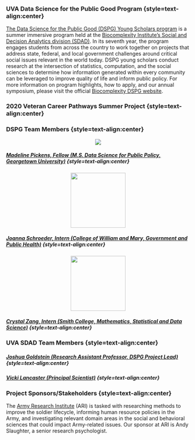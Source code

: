 ### UVA Data Science for the Public Good Program {style=text-align:center}

[The Data Science for the Public Good (DSPG) Young Scholars program](https://biocomplexity.virginia.edu/social-decision-analytics/dspg-program) is a summer immersive program held at the [Biocomplexity Institute’s Social and Decision Analytics division (SDAD)](https://biocomplexity.virginia.edu/social-decision-analytics). In its seventh year, the program engages students from across the country to work together on projects that address state, federal, and local government challenges around critical social issues relevant in the world today. DSPG young scholars conduct research at the intersection of statistics, computation, and the social sciences to determine how information generated within every community can be leveraged to improve quality of life and inform public policy. For more information on program highlights, how to apply, and our annual symposium, please visit the official [Biocomplexity DSPG website]((https://biocomplexity.virginia.edu/social-decision-analytics/dspg-program)).

### 2020 Veteran Career Pathways Summer Project {style=text-align:center}

### DSPG Team Members {style=text-align:center}

<center>
<img src="../maddie.jpg" />
</center>

##### [Madeline Pickens, Fellow (M.S. Data Science for Public Policy, Georgetown University)](https://github.com/mclaire19) {style=text-align:center}

<center>
<img src="../joanna.jpg" width = 150 />
</center>

##### [Joanna Schroeder, Intern (College of William and Mary, Government and Public Health)](https://github.com/jo-schroeder) {style=text-align:center}

<center>
<img src="../crystal.jpeg" width = 150 />
</center>

##### [Crystal Zang, Intern (Smith College, Mathematics, Statistical and Data Science)](https://github.com/czang97) {style=text-align:center}

### UVA SDAD Team Members {style=text-align:center}

##### [Joshua Goldstein (Research Assistant Professor, DSPG Project Lead)](https://biocomplexity.virginia.edu/joshua-goldstein) {style=text-align:center}

##### [Vicki Lancaster (Principal Scientist)](https://biocomplexity.virginia.edu/vicki-lancaster) {style=text-align:center}

### Project Sponsors/Stakeholders {style=text-align:center}

The [Army Research Institute](https://ari.altess.army.mil/default.aspx) (ARI) is tasked with researching methods to improve the soldier lifecycle, informing human resource policies in the Army, and investigating relevant domain areas in the social and behavioral sciences that could impact Army-related issues. Our sponsor at ARI is Andy Slaughter, a senior research psychologist.